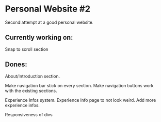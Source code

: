 # Personal Website #2
Second attempt at a good personal website.

## Currently working on:
Snap to scroll section

## Dones:
About/Introduction section.

Make navigation bar stick on every section.
Make navigation buttons work with the existing sections.

Experience Infos system.
Experience Info page to not look weird.
Add more experience infos.

Responsiveness of divs
